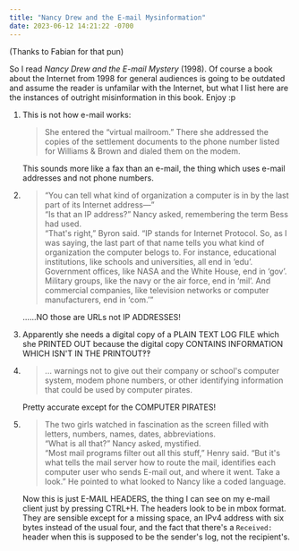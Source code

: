 ```yaml
---
title: "Nancy Drew and the E-mail Mysinformation"
date: 2023-06-12 14:21:22 -0700 
---
```

(Thanks to Fabian for that pun)

So I read <i>Nancy Drew and the E-mail Mystery</i> (1998).
Of course a book about the Internet from 1998 for general audiences is going to
be outdated and assume the reader is unfamilar with the Internet, but what I
list here are the instances of outright misinformation in this book. Enjoy :p

1. This is not how e-mail works:

   > She entered the “virtual mailroom.” There she addressed the copies of the settlement documents to the phone number listed for Williams & Brown and dialed them on the modem.

   This sounds more like a fax than an e-mail, the thing which uses e-mail addresses and not phone numbers.

2. > “You can tell what kind of organization a computer is in by the last part of its Internet address—”  
   > “Is that an IP address?” Nancy asked, remembering the term Bess had used.  
   > “That's right,” Byron said. “IP stands for Internet Protocol. So, as I was saying, the last part of that name tells you what kind of organization the computer belogs to. For instance, educational institutions, like schools and universities, all end in ‘edu’. Government offices, like NASA and the White House, end in ‘gov’. Military groups, like the navy or the air force, end in ‘mil’. And commercial companies, like television networks or computer manufacturers, end in ‘com.’”

   ......NO those are URLs not IP ADDRESSES!

3. Apparently she needs a digital copy of a PLAIN TEXT LOG FILE which she PRINTED OUT because the digital copy CONTAINS INFORMATION WHICH ISN'T IN THE PRINTOUT‽‽

4. > ... warnings not to give out their company or school's computer system, modem phone numbers, or other identifying information that could be used by computer pirates.
   
   Pretty accurate except for the COMPUTER PIRATES!

5. > The two girls watched in fascination as the screen filled with letters, numbers, names, dates, abbreviations.  
   > “What is all that?” Nancy asked, mystified.  
   > “Most mail programs filter out all this stuff,” Henry said. “But it's what tells the mail server how to route the mail, identifies each computer user who sends E-mail out, and where it went. Take a look.” He pointed to what looked to Nancy like a coded language.

   Now this is just E-MAIL HEADERS, the thing I can see on my e-mail client just by pressing CTRL+H.
   The headers look to be in mbox format. They are sensible except for a missing space, an IPv4 address with six bytes instead of the usual four, and the fact that there's a `Received:` header when this is supposed to be the sender's log, not the recipient's.

